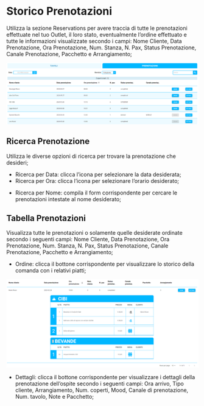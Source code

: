 # Storico Prenotazioni

Utilizza la sezione Reservations per avere traccia di tutte le prenotazioni effettuate nel tuo Outlet, il loro stato, eventualmente l’ordine effettuato e tutte le informazioni visualizzate secondo i campi: Nome Cliente, Data Prenotazione, Ora Prenotazione, Num. Stanza, N. Pax, Status Prenotazione, Canale Prenotazione, Pacchetto e Arrangiamento;

![registry](../../assets/img/imgRegistry/registry.png#registry)

## Ricerca Prenotazione

<div>Utilizza le diverse opzioni di ricerca per trovare la prenotazione che desideri;</div>

* <div>Ricerca per Data: clicca l’icona  per selezionare la data desiderata;</div>

* <div>Ricerca per Ora: clicca l’icona  per selezionare l’orario desiderato;</div>

* Ricerca per Nome: compila il form corrispondente per cercare le prenotazioni intestate al nome desiderato;

## Tabella Prenotazioni

Visualizza tutte le prenotazioni o solamente quelle desiderate ordinate secondo i seguenti campi: Nome Cliente, Data Prenotazione, Ora Prenotazione, Num. Stanza, N. Pax, Status Prenotazione, Canale Prenotazione, Pacchetto e Arrangiamento;

* Ordine: clicca il bottone corrispondente per visualizzare lo storico della comanda con i relativi piatti;

![registryOrder](../../assets/img/imgRegistry/registryOrder.png#registryOrder)

* Dettagli: clicca il bottone corrispondente per visualizzare i dettagli della prenotazione dell’ospite secondo i seguenti campi: Ora arrivo, Tipo cliente, Arrangiamento, Num. coperti, Mood, Canale di prenotazione, Num. tavolo, Note e Pacchetto;